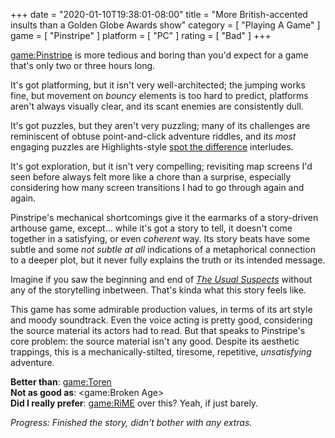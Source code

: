 +++
date = "2020-01-10T19:38:01-08:00"
title = "More British-accented insults than a Golden Globe Awards show"
category = [ "Playing A Game" ]
game = [ "Pinstripe" ]
platform = [ "PC" ]
rating = [ "Bad" ]
+++

<game:Pinstripe> is more tedious and boring than you'd expect for a game that's only two or three hours long.

It's got platforming, but it isn't very well-architected; the jumping works fine, but movement on <i>bouncy</i> elements is too hard to predict, platforms aren't always visually clear, and its scant enemies are consistently dull.

It's got puzzles, but they aren't very puzzling; many of its challenges are reminiscent of obtuse point-and-click adventure riddles, and its <i>most</i> engaging puzzles are Highlights-style <a href="https://en.wikipedia.org/wiki/Spot_the_difference">spot the difference</a> interludes.

It's got exploration, but it isn't very compelling; revisiting map screens I'd seen before always felt more like a chore than a surprise, especially considering how many screen transitions I had to go through again and again.

Pinstripe's mechanical shortcomings give it the earmarks of a story-driven arthouse game, except... while it's got a story to tell, it doesn't come together in a satisfying, or even <i>coherent</i> way.  Its story beats have some subtle and some <i>not subtle at all</i> indications of a metaphorical connection to a deeper plot, but it never fully explains the truth or its intended message.

Imagine if you saw the beginning and end of <i><a href="https://www.imdb.com/title/tt0114814/">The Usual Suspects</a></i> without any of the storytelling inbetween.  That's kinda what this story feels like.

This game has some admirable production values, in terms of its art style and moody soundtrack.  Even the voice acting is pretty good, considering the source material its actors had to read.  But that speaks to Pinstripe's core problem: the source material isn't any good.  Despite its aesthetic trappings, this is a mechanically-stilted, tiresome, repetitive, <i>unsatisfying</i> adventure.

<b>Better than</b>: <game:Toren>  
<b>Not as good as</b>: <game:Broken Age>  
<b>Did I really prefer</b>: <game:RiME> over this?  Yeah, if just barely.

<i>Progress: Finished the story, didn't bother with any extras.</i>
